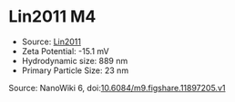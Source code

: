 <a name="material" />

# Lin2011 M4
<script type="application/ld+json">
  {
    "@context": "https://schema.org/",
    "@type": "ChemicalSubstance",
    "@id": "https://egonw.github.io/nanowiki/nanowiki333.html#material",
    "http://purl.org/dc/terms/conformsTo":
      {
        "@type": "CreativeWork",
        "@id": "https://bioschemas.org/profiles/ChemicalSubstance/0.4-RELEASE/"
      },
    "identfier": "333",
    "name": "Lin2011 M4",
    "url": "https://egonw.github.io/nanowiki/nanowiki333.html#material",
    "sameAs": "http://127.0.0.1/mediawiki/index.php/Special:URIResolver/Lin2011_M4"
  }
</script>


* Source: [Lin2011](articleLin2011.md)
* Zeta Potential: -15.1 mV
* Hydrodynamic size: 889 nm
* Primary Particle Size: 23 nm


Source: NanoWiki 6, doi:[10.6084/m9.figshare.11897205.v1](https://doi.org/10.6084/m9.figshare.11897205.v1)
